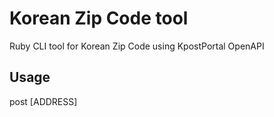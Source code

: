 # Korean Zip Code tool

Ruby CLI tool for Korean Zip Code using KpostPortal OpenAPI

## Usage
post [ADDRESS]
